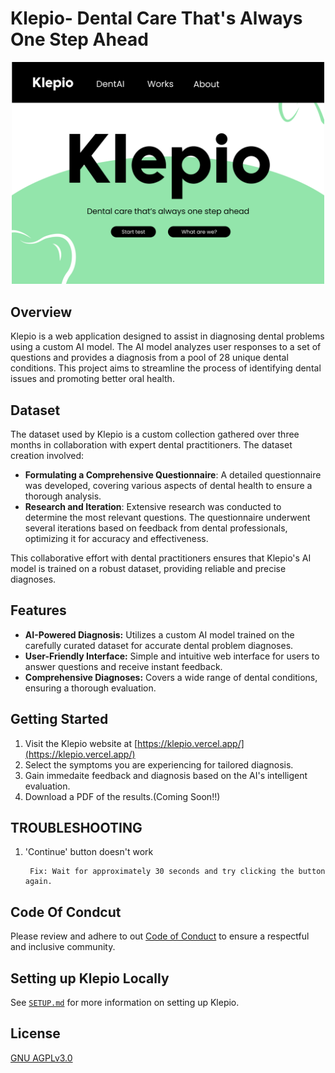 # Klepio- Dental Care That's Always One Step Ahead

<p align="center">
<img src="https://github.com/TheHuntsman4/Klepio/blob/main/assets/nonicons/Landing.png" alt="Klepio Logo" width="500">
</p>

## Overview

Klepio is a web application designed to assist in diagnosing dental problems using a custom AI model. The AI model analyzes user responses to a set of questions and provides a diagnosis from a pool of 28 unique dental conditions. This project aims to streamline the process of identifying dental issues and promoting better oral health.

## Dataset

The dataset used by Klepio is a custom collection gathered over three months in collaboration with expert dental practitioners. The dataset creation involved:

- **Formulating a Comprehensive Questionnaire**: A detailed questionnaire was developed, covering various aspects of dental health to ensure a thorough analysis.
- **Research and Iteration**: Extensive research was conducted to determine the most relevant questions. The questionnaire underwent several iterations based on feedback from dental professionals, optimizing it for accuracy and effectiveness.

This collaborative effort with dental practitioners ensures that Klepio's AI model is trained on a robust dataset, providing reliable and precise diagnoses.

## Features

- **AI-Powered Diagnosis:** Utilizes a custom AI model trained on the carefully curated dataset for accurate dental problem diagnoses.
- **User-Friendly Interface:** Simple and intuitive web interface for users to answer questions and receive instant feedback.
- **Comprehensive Diagnoses:** Covers a wide range of dental conditions, ensuring a thorough evaluation.

## Getting Started
1. Visit the Klepio website at [https://klepio.vercel.app/](https://klepio.vercel.app/)
2. Select the symptoms you are experiencing for tailored diagnosis.
3. Gain immedaite feedback and diagnosis based on the AI's intelligent evaluation.
4. Download a PDF of the results.(Coming Soon!!)

## TROUBLESHOOTING

1. 'Continue' button doesn't work

        Fix: Wait for approximately 30 seconds and try clicking the button again.


## Code Of Condcut

Please review and adhere to out [Code of Conduct](code-of-conduct.md) to ensure a respectful and inclusive community.

## Setting up Klepio Locally

See [`SETUP.md`](SETUP.md) for more information on setting up Klepio.

## License
[GNU AGPLv3.0](LICENSE)
